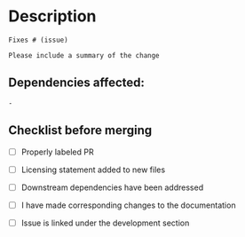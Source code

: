 # Description
    Fixes # (issue)

    Please include a summary of the change

## Dependencies affected:
    - 


## Checklist before merging
- [ ] Properly labeled PR 

- [ ] Licensing statement added to new files 
- [ ] Downstream dependencies have been addressed

- [ ] I have made corresponding changes to the documentation 
- [ ] Issue is linked under the development section
 


